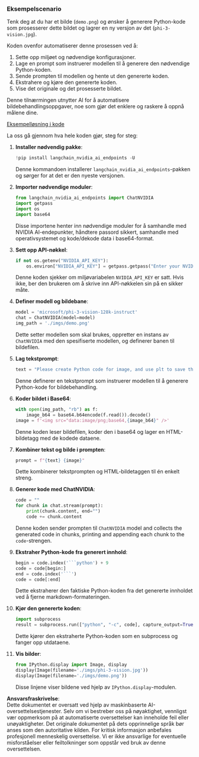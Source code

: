 ### Eksempelscenario

Tenk deg at du har et bilde (`demo.png`) og ønsker å generere Python-kode som prosesserer dette bildet og lagrer en ny versjon av det (`phi-3-vision.jpg`).

Koden ovenfor automatiserer denne prosessen ved å:

1. Sette opp miljøet og nødvendige konfigurasjoner.
2. Lage en prompt som instruerer modellen til å generere den nødvendige Python-koden.
3. Sende prompten til modellen og hente ut den genererte koden.
4. Ekstrahere og kjøre den genererte koden.
5. Vise det originale og det prosesserte bildet.

Denne tilnærmingen utnytter AI for å automatisere bildebehandlingsoppgaver, noe som gjør det enklere og raskere å oppnå målene dine.

[Eksempelløsning i kode](../../../../../../code/06.E2E/E2E_Nvidia_NIM_Phi3_Vision.ipynb)

La oss gå gjennom hva hele koden gjør, steg for steg:

1. **Installer nødvendig pakke**:
    ```python
    !pip install langchain_nvidia_ai_endpoints -U
    ```
    Denne kommandoen installerer `langchain_nvidia_ai_endpoints`-pakken og sørger for at det er den nyeste versjonen.

2. **Importer nødvendige moduler**:
    ```python
    from langchain_nvidia_ai_endpoints import ChatNVIDIA
    import getpass
    import os
    import base64
    ```
    Disse importene henter inn nødvendige moduler for å samhandle med NVIDIA AI-endepunkter, håndtere passord sikkert, samhandle med operativsystemet og kode/dekode data i base64-format.

3. **Sett opp API-nøkkel**:
    ```python
    if not os.getenv("NVIDIA_API_KEY"):
        os.environ["NVIDIA_API_KEY"] = getpass.getpass("Enter your NVIDIA API key: ")
    ```
    Denne koden sjekker om miljøvariabelen `NVIDIA_API_KEY` er satt. Hvis ikke, ber den brukeren om å skrive inn API-nøkkelen sin på en sikker måte.

4. **Definer modell og bildebane**:
    ```python
    model = 'microsoft/phi-3-vision-128k-instruct'
    chat = ChatNVIDIA(model=model)
    img_path = './imgs/demo.png'
    ```
    Dette setter modellen som skal brukes, oppretter en instans av `ChatNVIDIA` med den spesifiserte modellen, og definerer banen til bildefilen.

5. **Lag tekstprompt**:
    ```python
    text = "Please create Python code for image, and use plt to save the new picture under imgs/ and name it phi-3-vision.jpg."
    ```
    Denne definerer en tekstprompt som instruerer modellen til å generere Python-kode for bildebehandling.

6. **Koder bildet i Base64**:
    ```python
    with open(img_path, "rb") as f:
        image_b64 = base64.b64encode(f.read()).decode()
    image = f'<img src="data:image/png;base64,{image_b64}" />'
    ```
    Denne koden leser bildefilen, koder den i base64 og lager en HTML-bildetagg med de kodede dataene.

7. **Kombiner tekst og bilde i prompten**:
    ```python
    prompt = f"{text} {image}"
    ```
    Dette kombinerer tekstprompten og HTML-bildetaggen til én enkelt streng.

8. **Generer kode med ChatNVIDIA**:
    ```python
    code = ""
    for chunk in chat.stream(prompt):
        print(chunk.content, end="")
        code += chunk.content
    ```
    Denne koden sender prompten til `ChatNVIDIA` model and collects the generated code in chunks, printing and appending each chunk to the `code`-strengen.

9. **Ekstraher Python-kode fra generert innhold**:
    ```python
    begin = code.index('```python') + 9
    code = code[begin:]
    end = code.index('```')
    code = code[:end]
    ```
    Dette ekstraherer den faktiske Python-koden fra det genererte innholdet ved å fjerne markdown-formateringen.

10. **Kjør den genererte koden**:
    ```python
    import subprocess
    result = subprocess.run(["python", "-c", code], capture_output=True)
    ```
    Dette kjører den ekstraherte Python-koden som en subprocess og fanger opp utdataene.

11. **Vis bilder**:
    ```python
    from IPython.display import Image, display
    display(Image(filename='./imgs/phi-3-vision.jpg'))
    display(Image(filename='./imgs/demo.png'))
    ```
    Disse linjene viser bildene ved hjelp av `IPython.display`-modulen.

**Ansvarsfraskrivelse**:  
Dette dokumentet er oversatt ved hjelp av maskinbaserte AI-oversettelsestjenester. Selv om vi bestreber oss på nøyaktighet, vennligst vær oppmerksom på at automatiserte oversettelser kan inneholde feil eller unøyaktigheter. Det originale dokumentet på dets opprinnelige språk bør anses som den autoritative kilden. For kritisk informasjon anbefales profesjonell menneskelig oversettelse. Vi er ikke ansvarlige for eventuelle misforståelser eller feiltolkninger som oppstår ved bruk av denne oversettelsen.